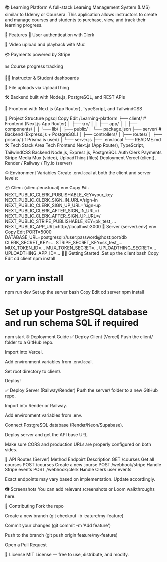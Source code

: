 📚 Learning Platform
A full-stack Learning Management System (LMS) similar to Udemy or Coursera. This application allows instructors to create and manage courses and students to purchase, view, and track their learning progress.

🚀 Features
🔐 User authentication with Clerk

📼 Video upload and playback with Mux

💳 Payments powered by Stripe

📊 Course progress tracking

🧑‍🏫 Instructor & Student dashboards

📁 File uploads via UploadThing

🛠️ Backend built with Node.js, PostgreSQL, and REST APIs

🎯 Frontend with Next.js (App Router), TypeScript, and TailwindCSS

📁 Project Structure
pgsql
Copy
Edit
/Learning-platform
├── client/               # Frontend (Next.js App Router)
│   ├── src/
│   │   ├── app/
│   │   ├── components/
│   │   └── lib/
│   ├── public/
│   └── package.json
├── server/               # Backend (Express.js + PostgreSQL)
│   ├── controllers/
│   ├── routes/
│   ├── prisma/ (if Prisma is used)
│   └── server.js
├── .env.local
└── README.md
🛠️ Tech Stack
Area	Tech
Frontend	Next.js (App Router), TypeScript, TailwindCSS
Backend	Node.js, Express.js, PostgreSQL
Auth	Clerk
Payments	Stripe
Media	Mux (video), UploadThing (files)
Deployment	Vercel (client), Render / Railway / Fly.io (server)

⚙️ Environment Variables
Create .env.local at both the client and server levels:

📦 Client (client/.env.local)
env
Copy
Edit
NEXT_PUBLIC_CLERK_PUBLISHABLE_KEY=your_key
NEXT_PUBLIC_CLERK_SIGN_IN_URL=/sign-in
NEXT_PUBLIC_CLERK_SIGN_UP_URL=/sign-up
NEXT_PUBLIC_CLERK_AFTER_SIGN_IN_URL=/
NEXT_PUBLIC_CLERK_AFTER_SIGN_UP_URL=/
NEXT_PUBLIC_STRIPE_PUBLISHABLE_KEY=pk_test_...
NEXT_PUBLIC_APP_URL=http://localhost:3000
🔧 Server (server/.env)
env
Copy
Edit
PORT=5000
DATABASE_URL=postgresql://user:password@host:port/db
CLERK_SECRET_KEY=...
STRIPE_SECRET_KEY=sk_test_...
MUX_TOKEN_ID=...
MUX_TOKEN_SECRET=...
UPLOADTHING_SECRET=...
UPLOADTHING_APP_ID=...
🧑‍💻 Getting Started
.Set up the client
bash
Copy
Edit
cd client
npm install
# or yarn install
npm run dev
 Set up the server
bash
Copy
Edit
cd server
npm install
# Set up your PostgreSQL database and run schema SQL if required
npm start
🌐 Deployment Guide
✅ Deploy Client (Vercel)
Push the client/ folder to a GitHub repo.

Import into Vercel.

Add environment variables from .env.local.

Set root directory to client/.

Deploy!

✅ Deploy Server (Railway/Render)
Push the server/ folder to a new GitHub repo.

Import into Render or Railway.

Add environment variables from .env.

Connect PostgreSQL database (Render/Neon/Supabase).

Deploy server and get the API base URL.

Make sure CORS and production URLs are properly configured on both sides.

🧪 API Routes (Server)
Method	Endpoint	Description
GET	/courses	Get all courses
POST	/courses	Create a new course
POST	/webhook/stripe	Handle Stripe events
POST	/webhook/clerk	Handle Clerk user events

Exact endpoints may vary based on implementation. Update accordingly.

📷 Screenshots
You can add relevant screenshots or Loom walkthroughs here.

🤝 Contributing
Fork the repo

Create a new branch (git checkout -b feature/my-feature)

Commit your changes (git commit -m 'Add feature')

Push to the branch (git push origin feature/my-feature)

Open a Pull Request

🪪 License
MIT License — free to use, distribute, and modify.
